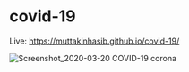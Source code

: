 # covid-19

Live: https://muttakinhasib.github.io/covid-19/

![Screenshot_2020-03-20 COVID-19 corona](https://user-images.githubusercontent.com/44552983/77150570-5d4ed780-6abe-11ea-99d6-d4d888e70552.png)
